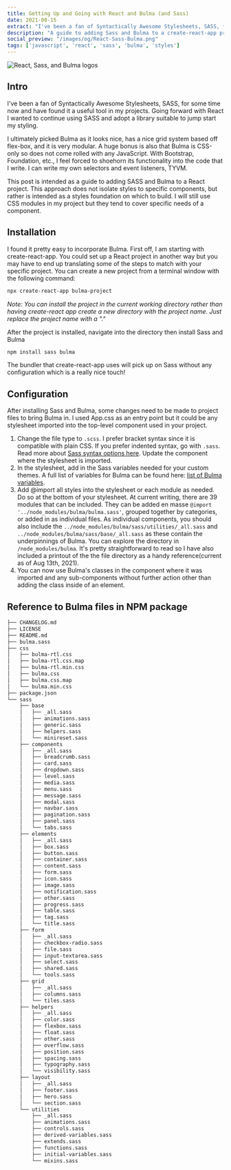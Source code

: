 ```yaml
---
title: Getting Up and Going with React and Bulma (and Sass)
date: 2021-08-15
extract: "I've been a fan of Syntactically Awesome Stylesheets, SASS, for some time now and have found it a useful tool in my projects. Going forward with React I wanted to continue using SASS and adopt a library suitable to jump start my styling."
description: "A guide to adding Sass and Bulma to a create-react-app project"
social_preview: "/images/og/React-Sass-Bulma.png" 
tags: ['javascript', 'react', 'sass', 'bulma', 'styles']
---
```


<img src="/images/og/React-Sass-Bulma.png" alt="React, Sass, and Bulma logos"/>

## Intro

I've been a fan of Syntactically Awesome Stylesheets, SASS, for some time now and have found it a useful tool in my projects. Going forward with React I wanted to continue using SASS and adopt a library suitable to jump start my styling.

I ultimately picked Bulma as it looks nice, has a nice grid system based off flex-box, and it is very modular. A huge bonus is also that Bulma is CSS-only so does not come rolled with any JavaScript. With Bootstrap, Foundation, etc., I feel forced to shoehorn its functionality into the code that I write. I can write my own selectors and event listeners, TYVM.

This post is intended as a guide to adding SASS and Bulma to a React project. This approach does not isolate styles to specific components, but rather is intended as a styles foundation on which to build. I will still use CSS modules in my project but they tend to cover specific needs of a component.

## Installation

I found it pretty easy to incorporate Bulma. First off, I am starting with create-react-app. You could set up a React project in another way but you may have to end up translating some of the steps to match with your specific project. You can create a new project from a terminal window with the following command:

```bash
npx create-react-app bulma-project
```

*Note: You can install the project in the current working directory rather than having create-react app create a new directory with the project name. Just replace the project name with a "."*

After the project is installed, navigate into the directory then install Sass and Bulma

```bash
npm install sass bulma
```

The bundler that create-react-app uses will pick up on Sass without any configuration which is a really nice touch!

## Configuration

After installing Sass and Bulma, some changes need to be made to project files to bring Bulma in. I used App.css as an entry point but it could be any stylesheet imported into the top-level component used in your project.

1. Change the file type to `.scss`. I prefer bracket syntax since it is compatible with plain CSS. If you prefer indented syntax, go with `.sass`. Read more about [Sass syntax options here](https://sass-lang.com/documentation/syntax). Update the component where the stylesheet is imported.
2. In the stylesheet, add in the Sass variables needed for your custom themes. A full list of variables for Bulma can be found here: [list of Bulma variables](https://bulma.io/documentation/customize/variables/).
3. Add @import all styles into the stylesheet or each module as needed. Do so at the bottom of your stylesheet. At current writing, there are 39 modules that can be included. They can be added en masse `@import '../node_modules/bulma/bulma.sass'`, grouped together by categories, or added in as individual files. As individual components, you should also include the `../node_modules/bulma/sass/utilities/_all.sass` and `../node_modules/bulma/sass/base/_all.sass` as these contain the underpinnings of Bulma. You can explore the directory in `/node_modules/bulma`. It's pretty straightforward to read so I have also included a printout of the the file directory as a handy reference(current as of Aug 13th, 2021).
4. You can now use Bulma's classes in the component where it was imported and any sub-components without further action other than adding the class inside of an element.

## Reference to Bulma files in NPM package

```bash
├── CHANGELOG.md
├── LICENSE
├── README.md
├── bulma.sass
├── css
│   ├── bulma-rtl.css
│   ├── bulma-rtl.css.map
│   ├── bulma-rtl.min.css
│   ├── bulma.css
│   ├── bulma.css.map
│   └── bulma.min.css
├── package.json
└── sass
    ├── base
    │   ├── _all.sass
    │   ├── animations.sass
    │   ├── generic.sass
    │   ├── helpers.sass
    │   └── minireset.sass
    ├── components
    │   ├── _all.sass
    │   ├── breadcrumb.sass
    │   ├── card.sass
    │   ├── dropdown.sass
    │   ├── level.sass
    │   ├── media.sass
    │   ├── menu.sass
    │   ├── message.sass
    │   ├── modal.sass
    │   ├── navbar.sass
    │   ├── pagination.sass
    │   ├── panel.sass
    │   └── tabs.sass
    ├── elements
    │   ├── _all.sass
    │   ├── box.sass
    │   ├── button.sass
    │   ├── container.sass
    │   ├── content.sass
    │   ├── form.sass
    │   ├── icon.sass
    │   ├── image.sass
    │   ├── notification.sass
    │   ├── other.sass
    │   ├── progress.sass
    │   ├── table.sass
    │   ├── tag.sass
    │   └── title.sass
    ├── form
    │   ├── _all.sass
    │   ├── checkbox-radio.sass
    │   ├── file.sass
    │   ├── input-textarea.sass
    │   ├── select.sass
    │   ├── shared.sass
    │   └── tools.sass
    ├── grid
    │   ├── _all.sass
    │   ├── columns.sass
    │   └── tiles.sass
    ├── helpers
    │   ├── _all.sass
    │   ├── color.sass
    │   ├── flexbox.sass
    │   ├── float.sass
    │   ├── other.sass
    │   ├── overflow.sass
    │   ├── position.sass
    │   ├── spacing.sass
    │   ├── typography.sass
    │   └── visibility.sass
    ├── layout
    │   ├── _all.sass
    │   ├── footer.sass
    │   ├── hero.sass
    │   └── section.sass
    └── utilities
        ├── _all.sass
        ├── animations.sass
        ├── controls.sass
        ├── derived-variables.sass
        ├── extends.sass
        ├── functions.sass
        ├── initial-variables.sass
        └── mixins.sass
```

